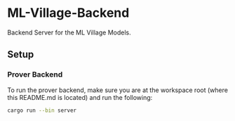 # ML-Village-Backend

Backend Server for the ML Village Models.


## Setup

### Prover Backend

To run the prover backend, make sure you are at the workspace root (where this README.md is located) and run the following:

```bash
cargo run --bin server
```